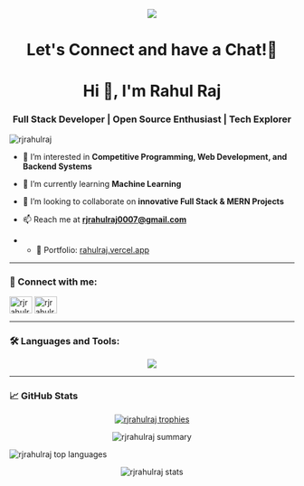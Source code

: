 <p align="center">
  <img src="https://capsule-render.vercel.app/api?type=waving&color=gradient&text=Hello!&height=100&section=header"/>
</p>

<h1 align="center">
  Let's Connect and have a Chat!💬
</h1>

<h1 align="center">Hi 👋, I'm Rahul Raj</h1>
<h3 align="center">Full Stack Developer | Open Source Enthusiast | Tech Explorer</h3>

<p align="left">
  <img src="https://komarev.com/ghpvc/?username=rjrahulraj&label=Profile%20views&color=0e75b6&style=flat" alt="rjrahulraj" />
</p>

- 🔭 I’m interested in **Competitive Programming, Web Development, and Backend Systems**

- 🌱 I’m currently learning **Machine Learning**

- 👯 I’m looking to collaborate on **innovative Full Stack & MERN Projects**

- 📫 Reach me at **rjrahulraj0007@gmail.com**

- - 💼 Portfolio: [rahulraj.vercel.app](https://my-portfolio-2ysx.onrender.com/)


---

<h3 align="left">🔗 Connect with me:</h3>
<p align="left">
 
  <a href="https://www.linkedin.com/in/rahul-raj-795825253/" target="blank"><img align="center" src="https://cdn.jsdelivr.net/npm/simple-icons@3.13.0/icons/linkedin.svg" alt="rjrahulraj" height="30" width="40" /></a>
  <a href="https://www.instagram.com/rahul._.rj09/" target="blank"><img align="center" src="https://cdn.jsdelivr.net/npm/simple-icons@3.13.0/icons/instagram.svg" alt="rjrahulraj_" height="30" width="40" /></a>
  </p>

---

<h3 align="left">🛠️ Languages and Tools:</h3>
<p align="center">
  <a href="https://skillicons.dev">
    <img src="https://skillicons.dev/icons?i=cpp,py,java,js,ts,react,nodejs,mongodb,express,html,css,tailwind,bootstrap,git,github,vscode,docker,kubernetes,figma,postman,vercel" />
  </a>
</p>

---

### 📈 GitHub Stats

<p align="center">
  <a href="https://github.com/ryo-ma/github-profile-trophy">
    <img src="https://github-profile-trophy.vercel.app/?username=rjrahulraj&theme=onedark" alt="rjrahulraj trophies" />
  </a>
</p>

<p align="center">
  <img src="https://github-profile-summary-cards.vercel.app/api/cards/profile-details?username=rjrahulraj&theme=solarized_dark" alt="rjrahulraj summary" />
</p>

<p align="left">
  <img src="https://github-readme-stats.vercel.app/api/top-langs?username=rjrahulraj&show_icons=true&locale=en&layout=compact" alt="rjrahulraj top languages" />
</p>

<p align="center">
  <img src="https://github-readme-stats.vercel.app/api?username=rjrahulraj&show_icons=true&locale=en" alt="rjrahulraj stats" />
</p>

<p align="center">
  <img src="https://github-readme-streak-stats.herokuapp.com/?user=rjrahulraj&" alt="rjrahulraj
